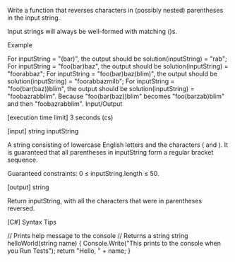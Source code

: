 Write a function that reverses characters in (possibly nested) parentheses in the input string.

Input strings will always be well-formed with matching ()s.

Example

For inputString = "(bar)", the output should be
solution(inputString) = "rab";
For inputString = "foo(bar)baz", the output should be
solution(inputString) = "foorabbaz";
For inputString = "foo(bar)baz(blim)", the output should be
solution(inputString) = "foorabbazmilb";
For inputString = "foo(bar(baz))blim", the output should be
solution(inputString) = "foobazrabblim".
Because "foo(bar(baz))blim" becomes "foo(barzab)blim" and then "foobazrabblim".
Input/Output

[execution time limit] 3 seconds (cs)

[input] string inputString

A string consisting of lowercase English letters and the characters ( and ). It is guaranteed that all parentheses in inputString form a regular bracket sequence.

Guaranteed constraints:
0 ≤ inputString.length ≤ 50.

[output] string

Return inputString, with all the characters that were in parentheses reversed.

[C#] Syntax Tips

// Prints help message to the console
// Returns a string
string helloWorld(string name) {
    Console.Write("This prints to the console when you Run Tests");
    return "Hello, " + name;
}
